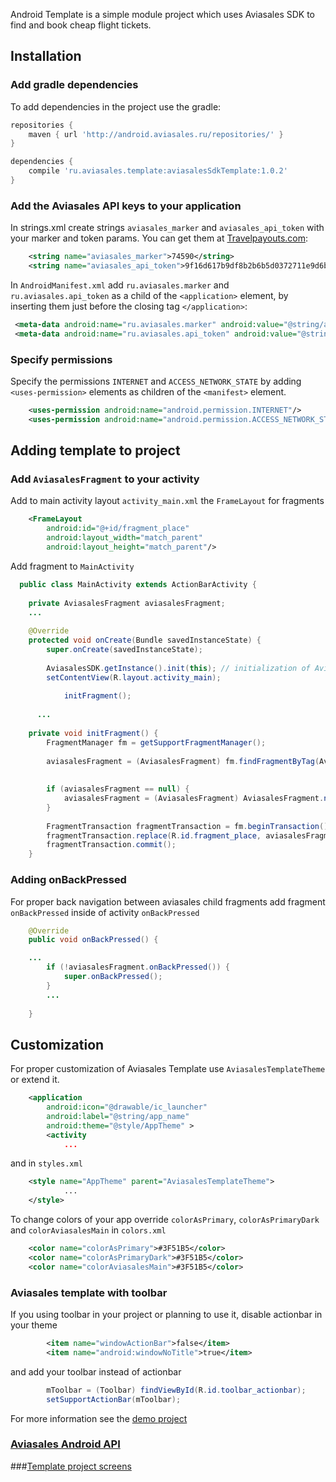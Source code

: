 Android Template is a simple module project which uses Aviasales SDK to find and book cheap flight tickets. 

## Installation

### Add gradle dependencies 

To add dependencies in the project use the gradle:

```gradle
repositories {
    maven { url 'http://android.aviasales.ru/repositories/' }
}

dependencies {
    compile 'ru.aviasales.template:aviasalesSdkTemplate:1.0.2'
}
```

### Add the Aviasales API keys to your application

In strings.xml create strings `aviasales_marker` and `aviasales_api_token` with your marker and token params. You can get them at [Travelpayouts.com](https://www.travelpayouts.com/developers/api):

```xml
	<string name="aviasales_marker">74590</string>
	<string name="aviasales_api_token">9f16d617b9df8b2b6b5d0372711e9d6b</string>
```

In `AndroidManifest.xml` add `ru.aviasales.marker` and `ru.aviasales.api_token` as a child of the `<application>` element, by inserting them just before the closing tag `</application>`:

```xml
 <meta-data android:name="ru.aviasales.marker" android:value="@string/aviasales_marker"/>
 <meta-data android:name="ru.aviasales.api_token" android:value="@string/aviasales_api_token"/>
```

### Specify permissions

Specify the permissions `INTERNET` and `ACCESS_NETWORK_STATE` by adding `<uses-permission>` elements as children of the `<manifest>` element. 

```xml
	<uses-permission android:name="android.permission.INTERNET"/>
	<uses-permission android:name="android.permission.ACCESS_NETWORK_STATE"/>
```

## Adding template to project 

### Add `AviasalesFragment` to your activity 

Add to main activity layout `activity_main.xml` the `FrameLayout` for fragments 

```xml
 	<FrameLayout
		android:id="@+id/fragment_place"
		android:layout_width="match_parent"
		android:layout_height="match_parent"/>
```

Add fragment to `MainActivity`

```java	
  public class MainActivity extends ActionBarActivity {
  
  	private AviasalesFragment aviasalesFragment;
    ...
  
  	@Override
  	protected void onCreate(Bundle savedInstanceState) {
  		super.onCreate(savedInstanceState);
  
  		AviasalesSDK.getInstance().init(this); // initialization of AviasalesSDK
  		setContentView(R.layout.activity_main);
     
     		initFragment();
  
      ...
  
  	private void initFragment() {
  		FragmentManager fm = getSupportFragmentManager();
  
  		aviasalesFragment = (AviasalesFragment) fm.findFragmentByTag(AviasalesFragment.TAG); // finding fragment by tag
  
  
  		if (aviasalesFragment == null) { 
  			aviasalesFragment = (AviasalesFragment) AviasalesFragment.newInstance();
  		}
  
  		FragmentTransaction fragmentTransaction = fm.beginTransaction(); // adding fragment to fragment manager
  		fragmentTransaction.replace(R.id.fragment_place, aviasalesFragment, AviasalesFragment.TAG);
  		fragmentTransaction.commit();
  	}
```

### Adding onBackPressed 

For proper back navigation between aviasales child fragments add fragment `onBackPressed` inside of activity `onBackPressed` 

```java
	@Override
	public void onBackPressed() {

    ...
		if (!aviasalesFragment.onBackPressed()) {
			super.onBackPressed();
		}
		...
		
	}
```


## Customization

For proper customization of Aviasales Template use `AviasalesTemplateTheme` or extend it.

```xml    
    <application
        android:icon="@drawable/ic_launcher"
        android:label="@string/app_name"
        android:theme="@style/AppTheme" >
        <activity
            ...
```

and in `styles.xml`

```xml
	<style name="AppTheme" parent="AviasalesTemplateTheme">
            ...
	</style>
```

To change colors of your app override `colorAsPrimary`, `colorAsPrimaryDark` and `colorAviasalesMain`  in `colors.xml`

```xml
    <color name="colorAsPrimary">#3F51B5</color>
    <color name="colorAsPrimaryDark">#3F51B5</color>
    <color name="colorAviasalesMain">#3F51B5</color>

```

### Aviasales template with toolbar 

If you using toolbar in your project or planning to use it, disable actionbar in your theme 

```xml
        <item name="windowActionBar">false</item>
        <item name="android:windowNoTitle">true</item>
```

and add your toolbar instead of actionbar 	

```java	
		mToolbar = (Toolbar) findViewById(R.id.toolbar_actionbar);
		setSupportActionBar(mToolbar);
```

For more information see the [demo project](https://github.com/KosyanMedia/Aviasales-Android-SDK/tree/master/simple_demo)

### [Aviasales Android API](https://github.com/KosyanMedia/Aviasales-Android-SDK/wiki/Aviasales-Android-SDK-API-documentation)
###[Template project screens](https://github.com/KosyanMedia/Aviasales-Android-SDK/wiki/Template-project-screens)